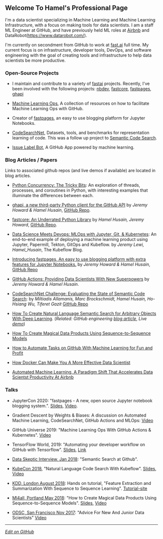 ## Welcome To Hamel's Professional Page

I'm a data scientist specializing in Machine Learning and Machine Learning Infrastructure, with a focus on making tools for data scientists.  I am a staff ML Engineer at GitHub, and have previously held ML roles at [Airbnb](https://www.airbnb.com/) and DataRobot(https://www.datarobot.com/).

I'm currently on secondment from GitHub to work at [fast.ai](https://www.fast.ai/about/) full time. My current focus is on infrastructure, developer tools, DevOps, and software engineering with the goal of creating tools and infrastructure to help data scientists be more productive.

### Open-Source Projects

- I maintain and contribute to a variety of [fastai](https://github.com/fastai) projects.   Recently, I've been involved with the following projects: [nbdev](https://github.com/fastai/nbdev), [fastcore](https://github.com/fastai/fastcore), [fastpages](https://github.com/fastai/fastpages), [ghapi](https://github.com/fastai/ghapi)

- [Machine Learning Ops](https://mlops-github.com/), A collection of resources on how to facilitate Machine Learning Ops with GitHub.

- Creator of [fastpages](https://github.com/fastai/fastpages), an easy to use blogging platform for Jupyter Notebooks.

- [CodeSearchNet](https://github.com/github/CodeSearchNet), Datasets, tools, and benchmarks for representation learning of code.  This was a follow up project to [Semantic Code Search](https://github.com/hamelsmu/code_search).

- [Issue Label Bot](https://github.com/machine-learning-apps/Issue-Label-Bot), A GitHub App powered by machine learning.


### Blog Articles / Papers
Links to associated github repos (and live demos if available) are located in blog articles.

- [Python Concurrency: The Tricky Bits](https://python.hamel.dev/concurrency/): An exploration of threads, processes, and coroutines in Python, with interesting examples that illuminate the differences between each.

- [ghapi, a new third-party Python client for the GitHub API](https://github.blog/2020-12-18-learn-about-ghapi-a-new-third-party-python-client-for-the-github-api/) by _Jeremy Howard & Hamel Husain_, [GitHub Repo](https://github.com/fastai/ghapi).

- [fastcore: An Underrated Python Library](https://fastpages.fast.ai/fastcore/) by _Hamel Husain, Jeremy Howard_, [GitHub Repo](https://github.com/fastai/fastcore).

- [Data Science Meets Devops: MLOps with Jupyter, Git, & Kubernetes](https://blog.kubeflow.org/mlops/): An end-to-end example of deploying a machine learning product using Jupyter, Papermill, Tekton, GitOps and Kubeflow. by _Jeremy Lewi, Hamel_Husain_, The Kubeflow Blog.  

- [Introducing fastpages, An easy to use blogging platform with extra features for Jupyter Notebooks.](https://fastpages.fast.ai/fastpages/jupyter/2020/02/21/introducing-fastpages.html) by _Jeremy Howard & Hamel Husain_, [GitHub Repo](https://github.com/fastai/fastpages)

- [GitHub Actions: Providing Data Scientists With New Superpowers](https://fastpages.fast.ai/actions/markdown/2020/03/06/fastpages-actions.html) by _Jeremy Howard & Hamel Husain_.

- [CodeSearchNet Challenge: Evaluating the State of Semantic Code Search](https://arxiv.org/abs/1909.09436): by _Miltiadis Allamanis, Marc Brockschmidt, Hamel Husain, Ho-Hsiang Wu, Tiferet Gazit_ [GitHub Repo](https://github.com/github/codesearchnet)

- [How To Create Natural Language Semantic Search for Arbitrary Objects With Deep Learning](https://medium.com/@hamelhusain/semantic-code-search-3cd6d244a39c).  (_Related: GitHub engineering_ [_blog article_](https://githubengineering.com/towards-natural-language-semantic-code-search/),  _Live_ [_demo_](https://experiments.github.com/semantic-code-search))

- [How To Create Magical Data Products Using Sequence-to-Sequence Models](https://towardsdatascience.com/how-to-create-data-products-that-are-magical-using-sequence-to-sequence-models-703f86a231f8)

- [How to Automate Tasks on GitHub With Machine Learning for Fun and Profit](https://medium.com/@hamelhusain/mlapp-419f90e8f007?source=friends_link&sk=760e18a2d6e60999d7eb2887352a92a8)

- [How Docker Can Make You A More Effective Data Scientist](https://towardsdatascience.com/how-docker-can-help-you-become-a-more-effective-data-scientist-7fc048ef91d5)

- [Automated Machine Learning, A Paradigm Shift That Accelerates Data Scientst Productivity At Airbnb](https://medium.com/airbnb-engineering/automated-machine-learning-a-paradigm-shift-that-accelerates-data-scientist-productivity-airbnb-f1f8a10d61f8)


### Talks

- JupyterCon 2020: "fastpages - A new, open source Jupyter notebook blogging system.".  [Slides](http://bit.ly/jc-fastpages), [Video](https://www.youtube.com/watch?v=cduXZwZaBbM).

- Gradient Descent by Weights & Biases: A discussion on Automated Machine Learning, CodeSearchNet, GitHub Actions and MLOps: [Video](https://youtu.be/TMe8xz4cUKs)

- GitHub Universe 2019: "Machine Learning Ops With GitHub Actions & Kubernetes".  [Video](https://youtu.be/Ll50l3fsoYs)

- TensorFlow World, 2019: "Automating your developer workflow on GitHub with Tensorflow".  [Slides](http://bit.ly/tf-github), [Link](https://conferences.oreilly.com/tensorflow/tf-ca-2019/public/schedule/detail/78380)

- [Data Skeptic Interview, Jan 2018](http://dataskeptic.com/blog/episodes/2019/semantic-search-at-github):  "Semantic Search at Github".

- [KubeCon 2018](https://events.linuxfoundation.org/events/kubecon-cloudnativecon-north-america-2018/), "Natural Language Code Search With Kubeflow". [Slides](https://docs.google.com/presentation/d/1jHE61fAqZNgaDrpItk5L_tCzLU0DuL86rCz4yAKz4Ss/edit?usp=sharing), [Video](https://www.youtube.com/watch?v=SF77UBvfTHU)

- [KDD, London August 2018](http://www.kdd.org/kdd2018/):  Hands on tutorial, "Feature Extraction and Summarization With Sequence to Sequence Learning".  [Tutorial-site](https://kddseq2seq.com/)

 - [Ml4all, Portland May 2018](http://ml4all.org/): "How to Create Magical Data Products Using Sequence-to-Sequence Models".  [Slides](https://docs.google.com/presentation/d/1pqkOWcIjpaXJPiP3_MT9KrdiZd0LoAWxh6Ei28i4CM8/edit?usp=sharing),  [Video](https://www.youtube.com/watch?v=t063URlwyFM)
 
 - [ODSC, San Francisco Nov 2017](https://old.opendatascience.com/conferences/advice-for-new-and-junior-data-scientists-hamel-husain-l-odsc-west-2017/): "Advice For New And Junior Data Scientists" [Video](https://www.youtube.com/watch?v=eDK1R6tpZlA&feature=youtu.be)
 

---

_[Edit on GitHub](https://github.com/hamelsmu/hamel)_
